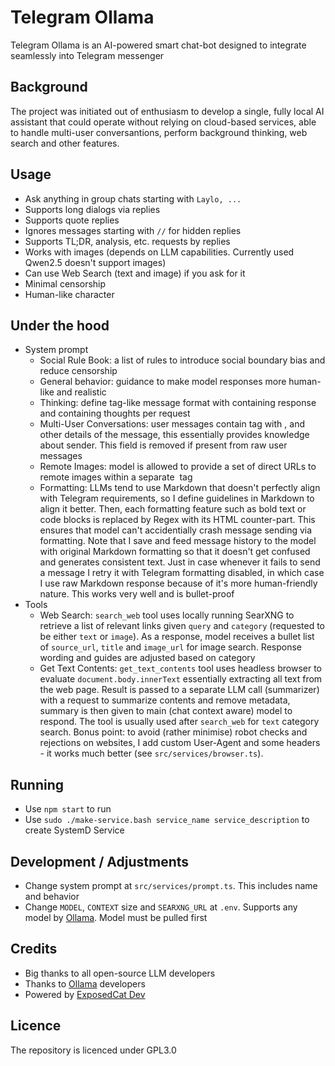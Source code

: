 # Telegram Ollama
Telegram Ollama is an AI-powered smart chat-bot designed to integrate seamlessly into Telegram messenger

## Background
The project was initiated out of enthusiasm to develop a single, fully local AI assistant that could operate without relying on cloud-based services, able to handle multi-user conversantions, perform background thinking, web search and other features.

## Usage
- Ask anything in group chats starting with `Laylo, ...`
- Supports long dialogs via replies
- Supports quote replies
- Ignores messages starting with `//` for hidden replies
- Supports TL;DR, analysis, etc. requests by replies
- Works with images (depends on LLM capabilities. Currently used Qwen2.5 doesn't support images)
- Can use Web Search (text and image) if you ask for it
- Minimal censorship
- Human-like character

## Under the hood
- System prompt
	- Social Rule Book: a list of rules to introduce social boundary bias and reduce censorship
	- General behavior: guidance to make model responses more human-like and realistic
	- Thinking: define tag-like message format with <message> containing response and <think> containing thoughts per request
	- Multi-User Conversations: user messages contain <metadata> tag with <name>, <date> and other details of the message, this essentially provides knowledge about sender. This field is removed if present from raw user messages
	- Remote Images: model is allowed to provide a set of direct URLs to remote images within a separate <image> tag
	- Formatting: LLMs tend to use Markdown that doesn't perfectly align with Telegram requirements, so I define guidelines in Markdown to align it better. Then, each formatting feature such as bold text or code blocks is replaced by Regex with its HTML counter-part. This ensures that model can't accidentially crash message sending via formatting. Note that I save and feed message history to the model with original Markdown formatting so that it doesn't get confused and generates consistent text. Just in case whenever it fails to send a message I retry it with Telegram formatting disabled, in which case I use raw Markdown response because of it's more human-friendly nature. This works very well and is bullet-proof
- Tools
	- Web Search: `search_web` tool uses locally running SearXNG to retrieve a list of relevant links given `query` and `category` (requested to be either `text` or `image`). As a response, model receives a bullet list of `source_url`, `title` and `image_url` for image search. Response wording and guides are adjusted based on category
	- Get Text Contents: `get_text_contents` tool uses headless browser to evaluate `document.body.innerText` essentially extracting all text from the web page. Result is passed to a separate LLM call (summarizer) with a request to summarize contents and remove metadata, summary is then given to main (chat context aware) model to respond. The tool is usually used after `search_web` for `text` category search. Bonus point: to avoid (rather minimise) robot checks and rejections on websites, I add custom User-Agent and some headers - it works much better (see `src/services/browser.ts`).

## Running
- Use `npm start` to run
- Use `sudo ./make-service.bash service_name service_description` to create SystemD Service

## Development / Adjustments
- Change system prompt at `src/services/prompt.ts`. This includes name and behavior
- Change `MODEL`, `CONTEXT` size and `SEARXNG_URL` at `.env`. Supports any model by [Ollama](https://ollama.com). Model must be pulled first

## Credits
- Big thanks to all open-source LLM developers
- Thanks to [Ollama](https://ollama.com) developers
- Powered by [ExposedCat Dev](https://t.me/ExposedCatDev)

## Licence
The repository is licenced under GPL3.0
